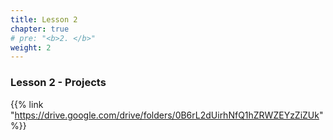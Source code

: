 ```yaml
---
title: Lesson 2   
chapter: true
# pre: "<b>2. </b>"
weight: 2
---
```


### Lesson 2 - Projects

{{% link "https://drive.google.com/drive/folders/0B6rL2dUirhNfQ1hZRWZEYzZiZUk" %}}
